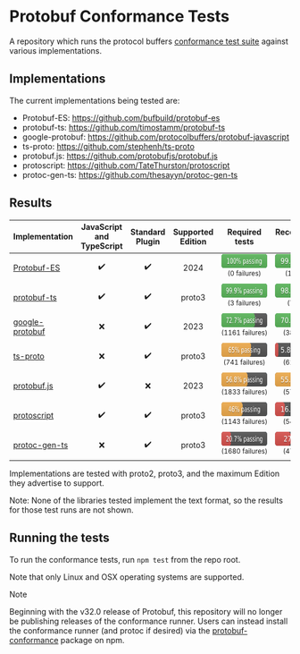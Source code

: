 # Protobuf Conformance Tests

A repository which runs the protocol buffers
[conformance test suite](https://github.com/protocolbuffers/protobuf/tree/main/conformance) against various implementations.

## Implementations

The current implementations being tested are:

<!-- LIST-START -->

* Protobuf-ES: https://github.com/bufbuild/protobuf-es
* protobuf-ts: https://github.com/timostamm/protobuf-ts
* google-protobuf: https://github.com/protocolbuffers/protobuf-javascript
* ts-proto: https://github.com/stephenh/ts-proto
* protobuf.js: https://github.com/protobufjs/protobuf.js
* protoscript: https://github.com/TateThurston/protoscript
* protoc-gen-ts: https://github.com/thesayyn/protoc-gen-ts

<!-- LIST-END -->

## Results

<!-- TABLE-START -->

| Implementation | JavaScript and<br>TypeScript | Standard<br>Plugin | Supported Edition | Required tests | Recommended tests |
|---|:---:|:---:|:---:|:---:|:---:|
| [Protobuf-ES](impl/protobuf-es) | :heavy_check_mark: | :heavy_check_mark: | 2024 | <sub><img src=".github/genimg/Protobuf-ES-required.svg" height="25" width="125" /></sub><br><sup>(0&nbsp;failures)<sub> | <sub><img src=".github/genimg/Protobuf-ES-recommended.svg" height="25" width="125" /></sub><br><sup>(12&nbsp;failures)<sub> |
| [protobuf-ts](impl/protobuf-ts) | :heavy_check_mark: | :heavy_check_mark: | proto3 | <sub><img src=".github/genimg/protobuf-ts-required.svg" height="25" width="125" /></sub><br><sup>(3&nbsp;failures)<sub> | <sub><img src=".github/genimg/protobuf-ts-recommended.svg" height="25" width="125" /></sub><br><sup>(7&nbsp;failures)<sub> |
| [google-protobuf](impl/google-protobuf) | :x: | :heavy_check_mark: | 2023 | <sub><img src=".github/genimg/google-protobuf-required.svg" height="25" width="125" /></sub><br><sup>(1161&nbsp;failures)<sub> | <sub><img src=".github/genimg/google-protobuf-recommended.svg" height="25" width="125" /></sub><br><sup>(389&nbsp;failures)<sub> |
| [ts-proto](impl/ts-proto) | :x: | :heavy_check_mark: | proto3 | <sub><img src=".github/genimg/ts-proto-required.svg" height="25" width="125" /></sub><br><sup>(741&nbsp;failures)<sub> | <sub><img src=".github/genimg/ts-proto-recommended.svg" height="25" width="125" /></sub><br><sup>(613&nbsp;failures)<sub> |
| [protobuf.js](impl/protobuf.js) | :heavy_check_mark: | :x: | 2023 | <sub><img src=".github/genimg/protobuf.js-required.svg" height="25" width="125" /></sub><br><sup>(1833&nbsp;failures)<sub> | <sub><img src=".github/genimg/protobuf.js-recommended.svg" height="25" width="125" /></sub><br><sup>(579&nbsp;failures)<sub> |
| [protoscript](impl/protoscript) | :heavy_check_mark: | :heavy_check_mark: | proto3 | <sub><img src=".github/genimg/protoscript-required.svg" height="25" width="125" /></sub><br><sup>(1143&nbsp;failures)<sub> | <sub><img src=".github/genimg/protoscript-recommended.svg" height="25" width="125" /></sub><br><sup>(541&nbsp;failures)<sub> |
| [protoc-gen-ts](impl/protoc-gen-ts) | :x: | :heavy_check_mark: | proto3 | <sub><img src=".github/genimg/protoc-gen-ts-required.svg" height="25" width="125" /></sub><br><sup>(1680&nbsp;failures)<sub> | <sub><img src=".github/genimg/protoc-gen-ts-recommended.svg" height="25" width="125" /></sub><br><sup>(475&nbsp;failures)<sub> |

<!-- TABLE-END -->

Implementations are tested with proto2, proto3, and the maximum Edition they advertise to support.

Note: None of the libraries tested implement the text format, so the results for those test runs are not shown.

## Running the tests

To run the conformance tests, run `npm test` from the repo root.

Note that only Linux and OSX operating systems are supported.

> [!NOTE]
>
> Beginning with the v32.0 release of Protobuf, this repository will no longer be publishing releases
> of the conformance runner. Users can instead install the conformance runner (and protoc if desired)
> via the [protobuf-conformance](https://www.npmjs.com/package/protobuf-conformance) package on npm.
